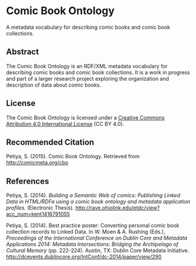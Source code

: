 # Comic Book Ontology
A metadata vocabulary for describing comic books and comic book collections.

## Abstract
The Comic Book Ontology is an RDF/XML metadata vocabulary for describing comic books and comic book collections. It is a work in progress and part of a larger research project exploring the organization and description of data about comic books.

## License
The Comic Book Ontology is licensed under a [Creative Commons Attribution 4.0 International License](http://creativecommons.org/licenses/by/4.0/) (CC BY 4.0).

## Recommended Citation
Petiya, S. (2015). Comic Book Ontology. Retrieved from http://comicmeta.org/cbo

## References
Petiya, S. (2014). *Building a Semantic Web of comics: Publishing Linked Data in HTML/RDFa using a comic book ontology and metadata application profiles.* (Electronic Thesis).
http://rave.ohiolink.edu/etdc/view?acc_num=kent1416791055

Petiya, S. (2014). Best practice poster: Converting personal comic book collection records to Linked Data. In W. Moen & A. Rushing (Eds.), *Proceedings of the International Conference on Dublin Core and Metadata Applications 2014: Metadata Intersections: Bridging the Archipelago of Cultural Memory* (pp. 222-224). Austin, TX: Dublin Core Metadata Initiative.
http://dcevents.dublincore.org/IntConf/dc-2014/paper/view/290
